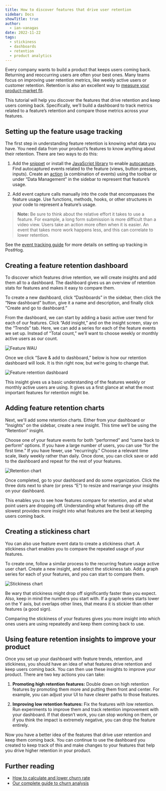 ```yaml
---
title: How to discover features that drive user retention
sidebar: Docs
showTitle: true
author:
  - ian-vanagas
date: 2022-11-22
tags:
  - stickiness
  - dashboards
  - retention
  - product analytics
---
```


Every company wants to build a product that keeps users coming back. Returning and reoccurring users are often your best ones. Many teams focus on improving user retention metrics, like weekly active users or customer retention. Retention is also an excellent way to [measure your product-market fit](/blog/measure-product-market-fit).

This tutorial will help you discover the features that drive retention and keep users coming back. Specifically, we’ll build a dashboard to track metrics related to a feature’s retention and compare those metrics across your features.

## Setting up the feature usage tracking

The first step in understanding feature retention is knowing what data you have. You need data from your product’s features to know anything about their retention. There are two ways to do this:

1. Add the [snippet](/docs/integrate) or install the [JavaScript library](/docs/integrate/client/js) to enable [autocapture](/docs/data/autocapture). Find autocaptured events related to the feature (views, button presses, inputs). Create an [action](/docs/data/actions) (a combination of events) using the toolbar or under “Data Management” in the sidebar to represent that feature’s usage.

2. Add event capture calls manually into the code that encompasses the feature usage. Use functions, methods, hooks, or other structures in your code to represent a feature’s usage.

> **Note:** Be sure to think about the relative effort it takes to use a feature. For example, a long form submission is more difficult than a video view. Users take an action more often when it is easier. An event that takes more work happens less, and this can correlate to lower retention.

See the [event tracking guide](/tutorials/event-tracking-guide) for more details on setting up tracking in PostHog.

## Creating a feature retention dashboard

To discover which features drive retention, we will create insights and add them all to a dashboard. The dashboard gives us an overview of retention stats for features and makes it easy to compare them.

To create a new dashboard, click “Dashboards” in the sidebar, then click the “New dashboard” button, give it a name and description, and finally click “Create and go to dashboard.” 

From the dashboard, we can start by adding a basic active user trend for each of our features. Click “Add insight,” and on the insight screen, stay on the “Trends” tab. Here, we can add a series for each of the feature events we set up. Instead of “Total count,” we’ll want to choose weekly or monthly active users as our count.

![Feature WAU](https://res.cloudinary.com/dmukukwp6/image/upload/v1710055416/posthog.com/contents/images/tutorials/feature-retention/key-feature-wau.png)

Once we click “Save & add to dashboard,” below is how our retention dashboard will look. It is thin right now, but we’re going to change that.

![Feature retention dashboard](https://res.cloudinary.com/dmukukwp6/image/upload/v1710055416/posthog.com/contents/images/tutorials/feature-retention/dashboard.png)

This insight gives us a basic understanding of the features weekly or monthly active users are using. It gives us a first glance at what the most important features for retention might be.

<MaxCTA question="Which features are most used by monthly active users?" />

## Adding feature retention charts

Next, we'll add some retention charts. Either from your dashboard or “Insights” on the sidebar, create a new insight. This time we’ll be using the “Retention” insight. 

Choose one of your feature events for both “performed” and “came back to perform” options. If you have a large number of users, you can use “for the first time.” If you have fewer, use “recurringly.” Choose a relevant time scale, likely weekly rather than daily. Once done, you can click save or add to the dashboard and repeat for the rest of your features.

![Retention chart](https://res.cloudinary.com/dmukukwp6/image/upload/v1710055416/posthog.com/contents/images/tutorials/feature-retention/retention.png)

Once completed, go to your dashboard and do some organization. Click the three dots next to share (or press “E”) to resize and rearrange your insights on your dashboard.

This enables you to see how features compare for retention, and at what point users are dropping off. Understanding what features drop off the slowest provides more insight into what features are the best at keeping users coming back.

## Creating a stickiness chart

You can also use feature event data to create a stickiness chart. A stickiness chart enables you to compare the repeated usage of your features.

To create one, follow a similar process to the recurring feature usage active user chart. Create a new insight, and select the stickiness tab. Add a graph series for each of your features, and you can start to compare them. 

![Stickiness chart](https://res.cloudinary.com/dmukukwp6/image/upload/v1710055416/posthog.com/contents/images/tutorials/feature-retention/stickiness.png)

Be wary that stickiness might drop off significantly faster than you expect. Also, keep in mind the numbers you start with. If a graph series starts lower on the Y axis, but overlaps other lines, that means it is stickier than other features (a good sign).

Comparing the stickiness of your features gives you more insight into which ones users are using repeatedly and keep them coming back to use.

## Using feature retention insights to improve your product

Once you set up your dashboard with feature trends, retention, and stickiness, you should have an idea of what features drive retention and keep users coming back. You can then use these insights to improve your product. There are two key actions you can take:

1. **Promoting high retention features:** Double down on high retention features by promoting them more and putting them front and center. For example, you can adjust your UI to have clearer paths to those features.

2. **Improving low retention features:** Fix the features with low retention. Run experiments to improve them and track retention improvement with your dashboard. If that doesn’t work, you can stop working on them, or if you think the impact is extremely negative, you can drop the feature entirely.

Now you have a better idea of the features that drive user retention and keep them coming back. You can continue to use the dashboard you created to keep track of this and make changes to your features that help you drive higher retention in your product.

## Further reading

- [How to calculate and lower churn rate](/tutorials/churn-rate)
- [Our complete guide to churn analysis](/blog/customer-churn-analysis-guide)

<NewsletterForm />